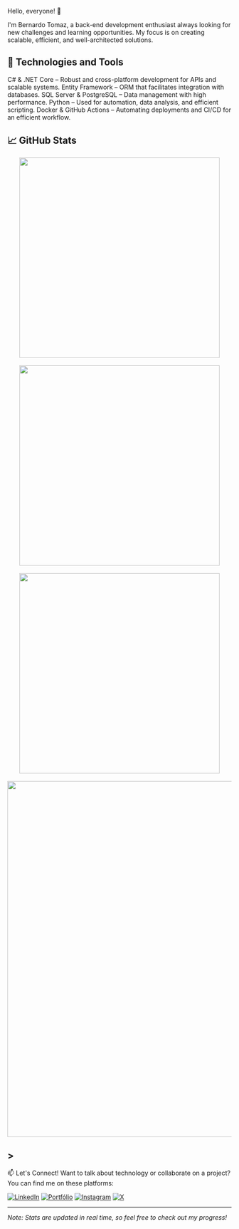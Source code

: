 Hello, everyone! 👋

I'm Bernardo Tomaz, a back-end development enthusiast always looking for new challenges and learning opportunities. My focus is on creating scalable, efficient, and well-architected solutions.

## 🚀 Technologies and Tools

C# & .NET Core – Robust and cross-platform development for APIs and scalable systems.
Entity Framework – ORM that facilitates integration with databases.
SQL Server & PostgreSQL – Data management with high performance.
Python – Used for automation, data analysis, and efficient scripting.
Docker & GitHub Actions – Automating deployments and CI/CD for an efficient workflow.  

## 📈 GitHub Stats

<div align="center">
   <!-- Estatísticas do GitHub -->
   <img src="https://github-readme-stats.vercel.app/api?username=BernTomaz&show_icons=true&theme=tokyonight" width="450">
   <br><br>
   
   <!-- Linguagens mais usadas -->
   <img src="https://github-readme-stats.vercel.app/api/top-langs/?username=BernTomaz&layout=compact&theme=radical&hide=javascript,html" width="450">
   <br><br>

   <!-- GitHub Streak Stats -->
   <img src="https://github-readme-streak-stats.herokuapp.com/?user=BernTomaz&theme=radical" width="450">
   <br><br>

   <!-- Gráfico de Atividade -->
   <img src="https://github-readme-activity-graph.vercel.app/graph?username=BernTomaz&theme=dracula" width="800">
</div>


## >
📫 Let's Connect!
Want to talk about technology or collaborate on a project? You can find me on these platforms:

[![LinkedIn](https://img.shields.io/badge/LinkedIn-0077B5?style=for-the-badge&logo=linkedin&logoColor=white)](https://www.linkedin.com/in/bernardo-tomaz-493a78136)
[![Portfólio](https://img.shields.io/badge/Portfólio-FF5722?style=for-the-badge&logo=google-chrome&logoColor=white)](https://berndev.online/)
[![Instagram](https://img.shields.io/badge/Instagram-E4405F?style=for-the-badge&logo=instagram&logoColor=white)](https://www.instagram.com/bern_tomaz/)
[![X](https://img.shields.io/badge/X-1DA1F2?style=for-the-badge&logo=x&logoColor=white)](https://twitter.com/Bern_30)

---

*Note: Stats are updated in real time, so feel free to check out my progress!*

